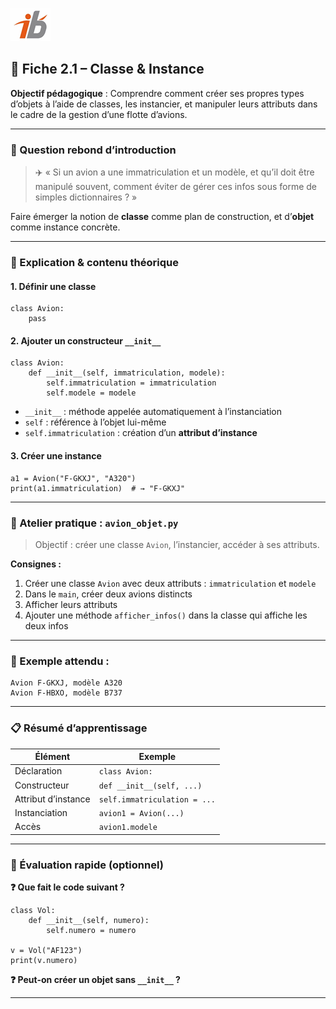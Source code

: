 ![Logo](images\logo.png)


## 🧩 Fiche 2.1 – Classe & Instance

**Objectif pédagogique** : Comprendre comment créer ses propres types d’objets à l’aide de classes, les instancier, et manipuler leurs attributs dans le cadre de la gestion d’une flotte d’avions.

---

### 🔎 Question rebond d’introduction

> ✈️ « Si un avion a une immatriculation et un modèle, et qu’il doit être manipulé souvent, comment éviter de gérer ces infos sous forme de simples dictionnaires ? »

Faire émerger la notion de **classe** comme plan de construction, et d’**objet** comme instance concrète.

---

### 🧠 Explication & contenu théorique

#### 1. Définir une classe

```
class Avion:
    pass
```

#### 2. Ajouter un constructeur `__init__`

```
class Avion:
    def __init__(self, immatriculation, modele):
        self.immatriculation = immatriculation
        self.modele = modele
```

* `__init__` : méthode appelée automatiquement à l’instanciation
* `self` : référence à l’objet lui-même
* `self.immatriculation` : création d’un **attribut d’instance**

#### 3. Créer une instance

```
a1 = Avion("F-GKXJ", "A320")
print(a1.immatriculation)  # → "F-GKXJ"
```

---

### 🔧 Atelier pratique : `avion_objet.py`

> Objectif : créer une classe `Avion`, l’instancier, accéder à ses attributs.

**Consignes :**

1. Créer une classe `Avion` avec deux attributs : `immatriculation` et `modele`
2. Dans le `main`, créer deux avions distincts
3. Afficher leurs attributs
4. Ajouter une méthode `afficher_infos()` dans la classe qui affiche les deux infos

---

### 🧪 Exemple attendu :

```
Avion F-GKXJ, modèle A320
Avion F-HBXO, modèle B737
```

---

### 📋 Résumé d’apprentissage

| Élément             | Exemple                      |
| ------------------- | ---------------------------- |
| Déclaration         | `class Avion:`               |
| Constructeur        | `def __init__(self, ...)`    |
| Attribut d’instance | `self.immatriculation = ...` |
| Instanciation       | `avion1 = Avion(...)`        |
| Accès               | `avion1.modele`              |

---

### 🧪 Évaluation rapide (optionnel)

**❓ Que fait le code suivant ?**

```
class Vol:
    def __init__(self, numero):
        self.numero = numero

v = Vol("AF123")
print(v.numero)
```

**❓ Peut-on créer un objet sans `__init__` ?**

---
